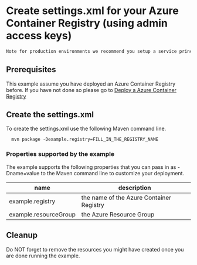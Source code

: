 
# Create settings.xml for your Azure Container Registry (using admin access keys)

```html
Note for production environments we recommend you setup a service principal instead of using admin access keys
```

## Prerequisites

This example assume you have deployed an Azure Container Registry before. If you
have not done so please go to [Deploy a Azure Container Registry](../acr-create/README.md)

## Create the settings.xml

To create the settings.xml use the following Maven command line.

````shell
  mvn package -Dexample.registry=FILL_IN_THE_REGISTRY_NAME
````

### Properties supported by the example

The example supports the following properties that you can pass in as -Dname=value to the Maven command line to customize your deployment.

| name                   | description                              |
|------------------------|------------------------------------------|
| example.registry       | the name of the Azure Container Registry |
| example.resourceGroup  | the Azure Resource Group                 |

## Cleanup

Do NOT forget to remove the resources you might have created once you are done running the example.
